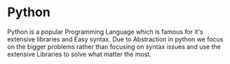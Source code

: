 # Python
<p>
    Python is a popular Programming Language which is famous for it's extensive libraries and Easy syntax. Due to Abstraction in python 
    we focus on the bigger problems rather than focusing on syntax issues and use the extensive Libraries to solve what matter the most.
</p>
